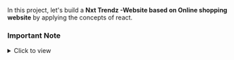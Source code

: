 In this project, let's build a **Nxt Trendz -Website based on Online shopping website** by applying the concepts of react.

### Important Note

<details>
<summary>Click to view</summary>

- Prime User credentials

  ```text
   username: rahul
   password: rahul@2021
  ```

- Non-Prime User credentials

  ```text
   username: raja
   password: raja@2021
  ```

</details>
